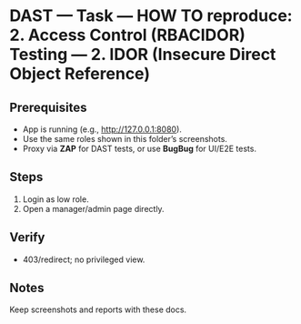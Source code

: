 ﻿# DAST — Task — HOW TO reproduce: 2. Access Control (RBACIDOR) Testing — 2. IDOR (Insecure Direct Object Reference)

## Prerequisites

- App is running (e.g., http://127.0.0.1:8080).
- Use the same roles shown in this folder’s screenshots.
- Proxy via **ZAP** for DAST tests, or use **BugBug** for UI/E2E tests.

## Steps

1. Login as low role.
2. Open a manager/admin page directly.

## Verify

- 403/redirect; no privileged view.

## Notes

Keep screenshots and reports with these docs.


